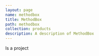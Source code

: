 ```yaml
---
layout: page
name: methodbox
title: MethodBox
path: methodbox
collection: products
description: A description of MethodBox
---
```


Is a project
